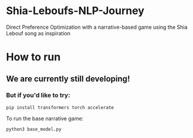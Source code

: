 # Shia-Leboufs-NLP-Journey
Direct Preference Optimization with a narrative-based game using the Shia Lebouf song as inspiration

# How to run

## We are currently still developing!
### But if you'd like to try:
```
pip install transformers torch accelerate
```
To run the base narrative game:
```
python3 base_model.py
```

